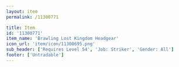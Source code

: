```yaml
---
layout: item
permalink: /11300771

title: Item
id: '11300771'
item_name: 'Brawling Lost Kingdom Headgear'
icon_url: 'item/icon/11300695.png'
sub_header: ['Requires Level 54', 'Job: Striker', 'Gender: All']
footer: ['Untradable']
---
```

